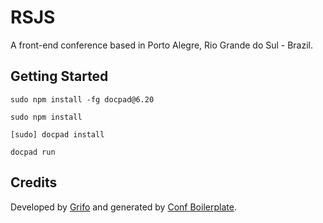 RSJS
====

A front-end conference based in Porto Alegre, Rio Grande do Sul - Brazil.

## Getting Started

```sudo npm install -fg docpad@6.20```

```sudo npm install```

```[sudo] docpad install```

```docpad run```

## Credits

Developed by [Grifo](http://gri.fo) and generated by [Conf Boilerplate](http://github.com/braziljs/conf-boilerplate).